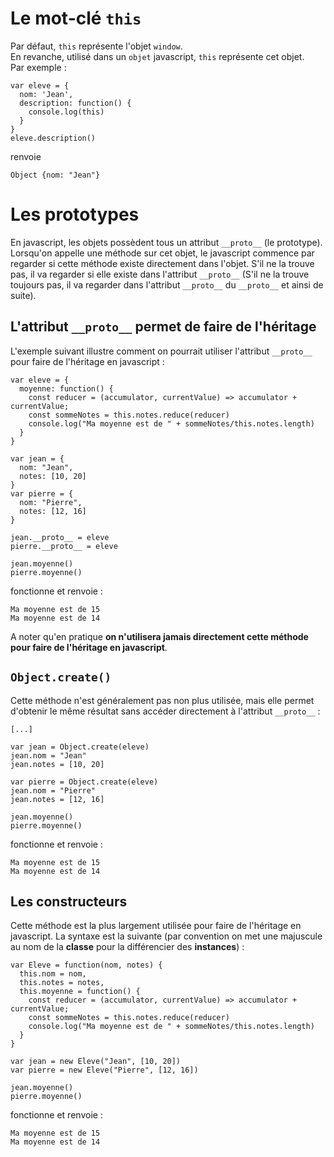 # Le mot-clé `this`

Par défaut, `this` représente l'objet `window`.</br>
En revanche, utilisé dans un `objet` javascript, `this` représente cet objet.</br>
Par exemple :

```
var eleve = {
  nom: 'Jean',
  description: function() {
    console.log(this)
  }
}
eleve.description()
```
renvoie
```
Object {nom: "Jean"}
```

# Les prototypes

En javascript, les objets possèdent tous un attribut `__proto__` (le prototype). Lorsqu'on appelle une méthode sur cet objet, le javascript commence par regarder si cette méthode existe directement dans l'objet. S'il ne la trouve pas, il va regarder si elle existe dans l'attribut `__proto__` (S'il ne la trouve toujours pas, il va regarder dans l'attribut `__proto__` du `__proto__` et ainsi de suite).

## L'attribut `__proto__` permet de faire de l'héritage

L'exemple suivant illustre comment on pourrait utiliser l'attribut `__proto__` pour faire de l'héritage en javascript :

```
var eleve = {
  moyenne: function() {
    const reducer = (accumulator, currentValue) => accumulator + currentValue;
    const sommeNotes = this.notes.reduce(reducer)
    console.log("Ma moyenne est de " + sommeNotes/this.notes.length)
  }
}

var jean = {
  nom: "Jean",
  notes: [10, 20]
}
var pierre = {
  nom: "Pierre",
  notes: [12, 16]
}

jean.__proto__ = eleve
pierre.__proto__ = eleve

jean.moyenne()
pierre.moyenne()
```

fonctionne et renvoie :

```
Ma moyenne est de 15
Ma moyenne est de 14
```

A noter qu'en pratique **on n'utilisera jamais directement cette méthode pour faire de l'héritage en javascript**.

## `Object.create()`
Cette méthode n'est généralement pas non plus utilisée, mais elle permet d'obtenir le même résultat sans accéder directement à l'attribut `__proto__` :

```
[...]

var jean = Object.create(eleve)
jean.nom = "Jean"
jean.notes = [10, 20]

var pierre = Object.create(eleve)
jean.nom = "Pierre"
jean.notes = [12, 16]

jean.moyenne()
pierre.moyenne()
```

fonctionne et renvoie :

```
Ma moyenne est de 15
Ma moyenne est de 14
```

## Les constructeurs
Cette méthode est la plus largement utilisée pour faire de l'héritage en javascript. La syntaxe est la suivante (par convention on met une majuscule au nom de la **classe** pour la différencier des **instances**) :

```
var Eleve = function(nom, notes) {
  this.nom = nom,
  this.notes = notes,
  this.moyenne = function() {
    const reducer = (accumulator, currentValue) => accumulator + currentValue;
    const sommeNotes = this.notes.reduce(reducer)
    console.log("Ma moyenne est de " + sommeNotes/this.notes.length)
  }
}

var jean = new Eleve("Jean", [10, 20])
var pierre = new Eleve("Pierre", [12, 16])

jean.moyenne()
pierre.moyenne()
```
fonctionne et renvoie :

```
Ma moyenne est de 15
Ma moyenne est de 14
```
